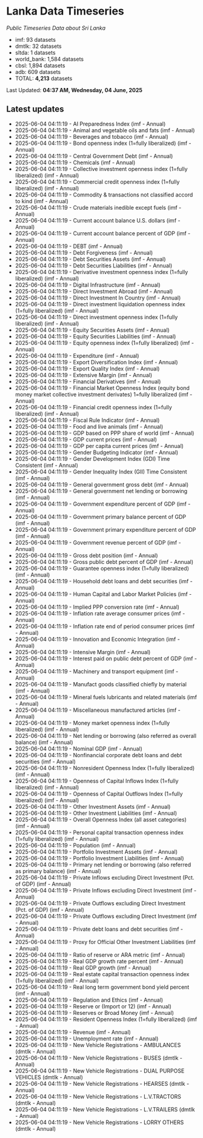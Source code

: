 # Lanka Data Timeseries
*Public Timeseries Data about Sri Lanka*

* imf: 93 datasets
* dmtlk: 32 datasets
* sltda: 1 datasets
* world_bank: 1,584 datasets
* cbsl: 1,894 datasets
* adb: 609 datasets
* TOTAL: **4,213** datasets

Last Updated: **04:37 AM, Wednesday, 04 June, 2025**

## Latest updates

* 2025-06-04 04:11:19 - AI Preparedness Index (imf - Annual)
* 2025-06-04 04:11:19 - Animal and vegetable oils and fats (imf - Annual)
* 2025-06-04 04:11:19 - Beverages and tobacco (imf - Annual)
* 2025-06-04 04:11:19 - Bond openness index (1=fully liberalized) (imf - Annual)
* 2025-06-04 04:11:19 - Central Government Debt (imf - Annual)
* 2025-06-04 04:11:19 - Chemicals (imf - Annual)
* 2025-06-04 04:11:19 - Collective investment openness index (1=fully liberalized) (imf - Annual)
* 2025-06-04 04:11:19 - Commercial credit openness index (1=fully liberalized) (imf - Annual)
* 2025-06-04 04:11:19 - Commodity & transactions not classified accord to kind (imf - Annual)
* 2025-06-04 04:11:19 - Crude materials inedible except fuels (imf - Annual)
* 2025-06-04 04:11:19 - Current account balance U.S. dollars (imf - Annual)
* 2025-06-04 04:11:19 - Current account balance percent of GDP (imf - Annual)
* 2025-06-04 04:11:19 - DEBT (imf - Annual)
* 2025-06-04 04:11:19 - Debt Forgiveness (imf - Annual)
* 2025-06-04 04:11:19 - Debt Securities Assets (imf - Annual)
* 2025-06-04 04:11:19 - Debt Securities Liabilities (imf - Annual)
* 2025-06-04 04:11:19 - Derivative investment openness index (1=fully liberalized) (imf - Annual)
* 2025-06-04 04:11:19 - Digital Infrastructure (imf - Annual)
* 2025-06-04 04:11:19 - Direct Investment Abroad (imf - Annual)
* 2025-06-04 04:11:19 - Direct Investment In Country (imf - Annual)
* 2025-06-04 04:11:19 - Direct investment liquidation openness index (1=fully liberalized) (imf - Annual)
* 2025-06-04 04:11:19 - Direct investment openness index (1=fully liberalized) (imf - Annual)
* 2025-06-04 04:11:19 - Equity Securities Assets (imf - Annual)
* 2025-06-04 04:11:19 - Equity Securities Liabilities (imf - Annual)
* 2025-06-04 04:11:19 - Equity openness index (1=fully liberalized) (imf - Annual)
* 2025-06-04 04:11:19 - Expenditure (imf - Annual)
* 2025-06-04 04:11:19 - Export Diversification Index (imf - Annual)
* 2025-06-04 04:11:19 - Export Quality Index (imf - Annual)
* 2025-06-04 04:11:19 - Extensive Margin (imf - Annual)
* 2025-06-04 04:11:19 - Financial Derivatives (imf - Annual)
* 2025-06-04 04:11:19 - Financial Market Openness Index (equity bond money market collective investment derivates) 1=fully liberalized (imf - Annual)
* 2025-06-04 04:11:19 - Financial credit openness index (1=fully liberalized) (imf - Annual)
* 2025-06-04 04:11:19 - Fiscal Rule Indicator (imf - Annual)
* 2025-06-04 04:11:19 - Food and live animals (imf - Annual)
* 2025-06-04 04:11:19 - GDP based on PPP share of world (imf - Annual)
* 2025-06-04 04:11:19 - GDP current prices (imf - Annual)
* 2025-06-04 04:11:19 - GDP per capita current prices (imf - Annual)
* 2025-06-04 04:11:19 - Gender Budgeting Indicator (imf - Annual)
* 2025-06-04 04:11:19 - Gender Development Index (GDI) Time Consistent (imf - Annual)
* 2025-06-04 04:11:19 - Gender Inequality Index (GII) Time Consistent (imf - Annual)
* 2025-06-04 04:11:19 - General government gross debt (imf - Annual)
* 2025-06-04 04:11:19 - General government net lending or borrowing (imf - Annual)
* 2025-06-04 04:11:19 - Government expenditure percent of GDP (imf - Annual)
* 2025-06-04 04:11:19 - Government primary balance percent of GDP (imf - Annual)
* 2025-06-04 04:11:19 - Government primary expenditure percent of GDP (imf - Annual)
* 2025-06-04 04:11:19 - Government revenue percent of GDP (imf - Annual)
* 2025-06-04 04:11:19 - Gross debt position (imf - Annual)
* 2025-06-04 04:11:19 - Gross public debt percent of GDP (imf - Annual)
* 2025-06-04 04:11:19 - Guarantee openness index (1=fully liberalized) (imf - Annual)
* 2025-06-04 04:11:19 - Household debt loans and debt securities (imf - Annual)
* 2025-06-04 04:11:19 - Human Capital and Labor Market Policies (imf - Annual)
* 2025-06-04 04:11:19 - Implied PPP conversion rate (imf - Annual)
* 2025-06-04 04:11:19 - Inflation rate average consumer prices (imf - Annual)
* 2025-06-04 04:11:19 - Inflation rate end of period consumer prices (imf - Annual)
* 2025-06-04 04:11:19 - Innovation and Economic Integration (imf - Annual)
* 2025-06-04 04:11:19 - Intensive Margin (imf - Annual)
* 2025-06-04 04:11:19 - Interest paid on public debt percent of GDP (imf - Annual)
* 2025-06-04 04:11:19 - Machinery and transport equipment (imf - Annual)
* 2025-06-04 04:11:19 - Manufact goods classified chiefly by material (imf - Annual)
* 2025-06-04 04:11:19 - Mineral fuels lubricants and related materials (imf - Annual)
* 2025-06-04 04:11:19 - Miscellaneous manufactured articles (imf - Annual)
* 2025-06-04 04:11:19 - Money market openness index (1=fully liberalized) (imf - Annual)
* 2025-06-04 04:11:19 - Net lending or borrowing (also referred as overall balance) (imf - Annual)
* 2025-06-04 04:11:19 - Nominal GDP (imf - Annual)
* 2025-06-04 04:11:19 - Nonfinancial corporate debt loans and debt securities (imf - Annual)
* 2025-06-04 04:11:19 - Nonresident Openness Index (1=fully liberalized) (imf - Annual)
* 2025-06-04 04:11:19 - Openness of Capital Inflows Index (1=fully liberalized) (imf - Annual)
* 2025-06-04 04:11:19 - Openness of Capital Outflows Index (1=fully liberalized) (imf - Annual)
* 2025-06-04 04:11:19 - Other Investment Assets (imf - Annual)
* 2025-06-04 04:11:19 - Other Investment Liabilities (imf - Annual)
* 2025-06-04 04:11:19 - Overall Openness Index (all asset categories) (imf - Annual)
* 2025-06-04 04:11:19 - Personal capital transaction openness index (1=fully liberalized) (imf - Annual)
* 2025-06-04 04:11:19 - Population (imf - Annual)
* 2025-06-04 04:11:19 - Portfolio Investment Assets (imf - Annual)
* 2025-06-04 04:11:19 - Portfolio Investment Liabilities (imf - Annual)
* 2025-06-04 04:11:19 - Primary net lending or borrowing (also referred as primary balance) (imf - Annual)
* 2025-06-04 04:11:19 - Private Inflows excluding Direct Investment (Pct. of GDP) (imf - Annual)
* 2025-06-04 04:11:19 - Private Inflows excluding Direct Investment (imf - Annual)
* 2025-06-04 04:11:19 - Private Outflows excluding Direct Investment (Pct. of GDP) (imf - Annual)
* 2025-06-04 04:11:19 - Private Outflows excluding Direct Investment (imf - Annual)
* 2025-06-04 04:11:19 - Private debt loans and debt securities (imf - Annual)
* 2025-06-04 04:11:19 - Proxy for Official Other Investment Liabilities (imf - Annual)
* 2025-06-04 04:11:19 - Ratio of reserve or ARA metric (imf - Annual)
* 2025-06-04 04:11:19 - Real GDP growth rate percent (imf - Annual)
* 2025-06-04 04:11:19 - Real GDP growth (imf - Annual)
* 2025-06-04 04:11:19 - Real estate capital transaction openness index (1=fully liberalized) (imf - Annual)
* 2025-06-04 04:11:19 - Real long term government bond yield percent (imf - Annual)
* 2025-06-04 04:11:19 - Regulation and Ethics (imf - Annual)
* 2025-06-04 04:11:19 - Reserve or (Import or 12) (imf - Annual)
* 2025-06-04 04:11:19 - Reserves or Broad Money (imf - Annual)
* 2025-06-04 04:11:19 - Resident Openness Index (1=fully liberalized) (imf - Annual)
* 2025-06-04 04:11:19 - Revenue (imf - Annual)
* 2025-06-04 04:11:19 - Unemployment rate (imf - Annual)
* 2025-06-04 04:11:19 - New Vehicle Registrations - AMBULANCES (dmtlk - Annual)
* 2025-06-04 04:11:19 - New Vehicle Registrations - BUSES (dmtlk - Annual)
* 2025-06-04 04:11:19 - New Vehicle Registrations - DUAL PURPOSE VEHICLES (dmtlk - Annual)
* 2025-06-04 04:11:19 - New Vehicle Registrations - HEARSES (dmtlk - Annual)
* 2025-06-04 04:11:19 - New Vehicle Registrations - L.V.TRACTORS (dmtlk - Annual)
* 2025-06-04 04:11:19 - New Vehicle Registrations - L.V.TRAILERS (dmtlk - Annual)
* 2025-06-04 04:11:19 - New Vehicle Registrations - LORRY OTHERS (dmtlk - Annual)